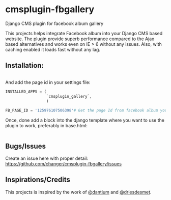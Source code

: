 cmsplugin-fbgallery
===================

Django CMS plugin for facebook album gallery

This projects helps integrate Facebook album into your Django CMS based website. The plugin provide superb performance compared to the Ajax based alternatives and works even on IE > 6 without any issues. Also, with caching enabled it loads fast without any lag.


## Installation:

```bash

```
And add the page id in your settings file:

```py
INSTALLED_APPS = (
                  `cmsplugin_gallery`,
                  )
                  
FB_PAGE_ID = '125976107506398'# Get the page Id from facebook album you want to use.

```


Once, done add a block into the django template where you want to use the plugin to work, preferably in
base.html:

```html

```

## Bugs/Issues

Create an issue here with proper detail: https://github.com/changer/cmsplugin-fbgallery/issues 


## Inspirations/Credits

This projects is inspired by the work of [@dantium](https://github.com/dantium) and [@driesdesmet](https://github.com/driesdesmet). 
